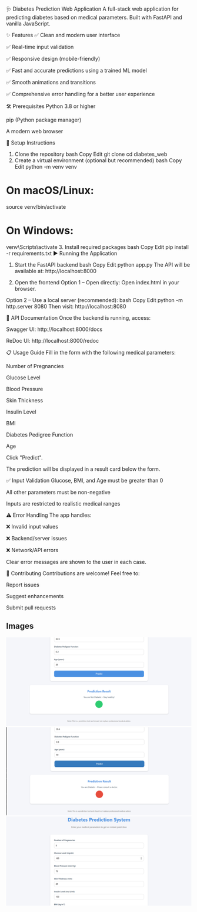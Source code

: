 🩺 Diabetes Prediction Web Application
A full-stack web application for predicting diabetes based on medical parameters. Built with FastAPI and vanilla JavaScript.

✨ Features
✅ Clean and modern user interface

✅ Real-time input validation

✅ Responsive design (mobile-friendly)

✅ Fast and accurate predictions using a trained ML model

✅ Smooth animations and transitions

✅ Comprehensive error handling for a better user experience


🛠️ Prerequisites
Python 3.8 or higher

pip (Python package manager)

A modern web browser

🚀 Setup Instructions
1. Clone the repository
bash
Copy
Edit
git clone <repository-url>
cd diabetes_web
2. Create a virtual environment (optional but recommended)
bash
Copy
Edit
python -m venv venv
# On macOS/Linux:
source venv/bin/activate
# On Windows:
venv\Scripts\activate
3. Install required packages
bash
Copy
Edit
pip install -r requirements.txt
▶️ Running the Application
1. Start the FastAPI backend
bash
Copy
Edit
python app.py
The API will be available at: http://localhost:8000

2. Open the frontend
Option 1 – Open directly:
Open index.html in your browser.

Option 2 – Use a local server (recommended):
bash
Copy
Edit
python -m http.server 8080
Then visit: http://localhost:8080

🧪 API Documentation
Once the backend is running, access:

Swagger UI: http://localhost:8000/docs

ReDoc UI: http://localhost:8000/redoc

📋 Usage Guide
Fill in the form with the following medical parameters:

Number of Pregnancies

Glucose Level

Blood Pressure

Skin Thickness

Insulin Level

BMI

Diabetes Pedigree Function

Age

Click "Predict".

The prediction will be displayed in a result card below the form.

✅ Input Validation
Glucose, BMI, and Age must be greater than 0

All other parameters must be non-negative

Inputs are restricted to realistic medical ranges

⚠️ Error Handling
The app handles:

❌ Invalid input values

❌ Backend/server issues

❌ Network/API errors

Clear error messages are shown to the user in each case.

🤝 Contributing
Contributions are welcome!
Feel free to:

Report issues

Suggest enhancements

Submit pull requests

## Images 
![case 1](image.png)
![case 2](image-1.png)
![ui](image-2.png)
